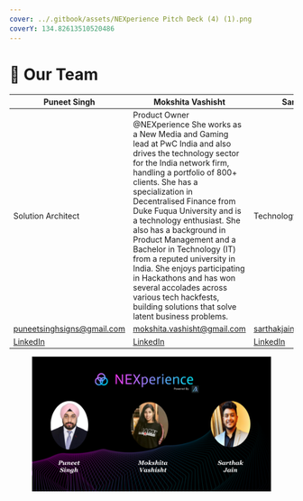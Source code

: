 ```yaml
---
cover: ../.gitbook/assets/NEXperience Pitch Deck (4) (1).png
coverY: 134.82613510520486
---
```


# 👬 Our Team

| Puneet Singh                                             | Mokshita Vashisht                                                                                                                                                                                                                                                                                                                                                                                                                                                                                                                                                                       | Sarthak Jain                                           |
| -------------------------------------------------------- | --------------------------------------------------------------------------------------------------------------------------------------------------------------------------------------------------------------------------------------------------------------------------------------------------------------------------------------------------------------------------------------------------------------------------------------------------------------------------------------------------------------------------------------------------------------------------------------- | ------------------------------------------------------ |
| Solution Architect                                       | Product Owner @NEXperience She works as a New Media and Gaming lead at PwC India and also drives the technology sector for the India network firm, handling a portfolio of 800+ clients. She has a specialization in Decentralised Finance from Duke Fuqua University and is a technology enthusiast. She also has a background in Product Management and a Bachelor in Technology (IT) from a reputed university in India. She enjoys participating in Hackathons and has won several accolades across various tech hackfests, building solutions that solve latent business problems. | Technology Lead                                        |
| puneetsinghsigns@gmail.com                               | mokshita.vashisht@gmail.com                                                                                                                                                                                                                                                                                                                                                                                                                                                                                                                                                             | sarthakjainwork@gmail.com                              |
| [LinkedIn](https://www.linkedin.com/in/puneetsingh2404/) | [LinkedIn](https://www.linkedin.com/in/mokshita-vashisht-220ba739/)                                                                                                                                                                                                                                                                                                                                                                                                                                                                                                                     | [LinkedIn](https://www.linkedin.com/in/sarthakjain18/) |

<figure><img src="../.gitbook/assets/NEXperience Pitch Deck (3).png" alt=""><figcaption></figcaption></figure>
